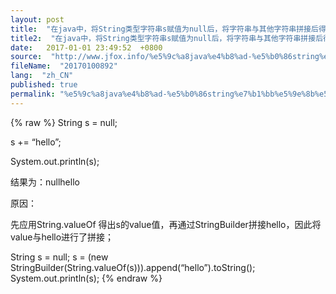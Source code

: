 ```yaml
---
layout: post
title:  "在java中，将String类型字符串s赋值为null后，将字符串与其他字符串拼接后得到结果出现了null字符串与其他字符连接的样式"
title2:  "在java中，将String类型字符串s赋值为null后，将字符串与其他字符串拼接后得到结果出现了null字符串与其他字符连接的样式"
date:   2017-01-01 23:49:52  +0800
source:  "http://www.jfox.info/%e5%9c%a8java%e4%b8%ad-%e5%b0%86string%e7%b1%bb%e5%9e%8b%e5%ad%97%e7%ac%a6%e4%b8%b2s%e8%b5%8b%e5%80%bc%e4%b8%banull%e5%90%8e-%e5%b0%86%e5%ad%97%e7%ac%a6%e4%b8%b2%e4%b8%8e%e5%85%b6%e4%bb%96%e5%ad%97.html"
fileName:  "20170100892"
lang:  "zh_CN"
published: true
permalink: "%e5%9c%a8java%e4%b8%ad-%e5%b0%86string%e7%b1%bb%e5%9e%8b%e5%ad%97%e7%ac%a6%e4%b8%b2s%e8%b5%8b%e5%80%bc%e4%b8%banull%e5%90%8e-%e5%b0%86%e5%ad%97%e7%ac%a6%e4%b8%b2%e4%b8%8e%e5%85%b6%e4%bb%96%e5%ad%97.html"
---
```

{% raw %}
String s = null;

s += “hello”;

System.out.println(s);

结果为：nullhello

原因：

先应用String.valueOf 得出s的value值，再通过StringBuilder拼接hello，因此将value与hello进行了拼接；

String s = null;
s = (new StringBuilder(String.valueOf(s))).append(“hello”).toString();
System.out.println(s);
{% endraw %}